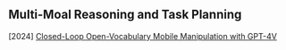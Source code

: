 ## Multi-Moal Reasoning and Task Planning

[2024] [Closed-Loop Open-Vocabulary Mobile Manipulation with GPT-4V](https://arxiv.org/abs/2404.10220)